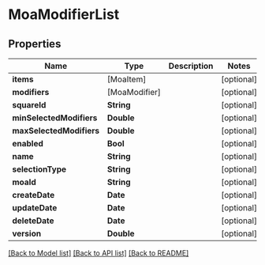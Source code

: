 # MoaModifierList

## Properties
Name | Type | Description | Notes
------------ | ------------- | ------------- | -------------
**items** | [MoaItem] |  | [optional] 
**modifiers** | [MoaModifier] |  | [optional] 
**squareId** | **String** |  | [optional] 
**minSelectedModifiers** | **Double** |  | [optional] 
**maxSelectedModifiers** | **Double** |  | [optional] 
**enabled** | **Bool** |  | [optional] 
**name** | **String** |  | [optional] 
**selectionType** | **String** |  | [optional] 
**moaId** | **String** |  | [optional] 
**createDate** | **Date** |  | [optional] 
**updateDate** | **Date** |  | [optional] 
**deleteDate** | **Date** |  | [optional] 
**version** | **Double** |  | [optional] 

[[Back to Model list]](../README.md#documentation-for-models) [[Back to API list]](../README.md#documentation-for-api-endpoints) [[Back to README]](../README.md)


